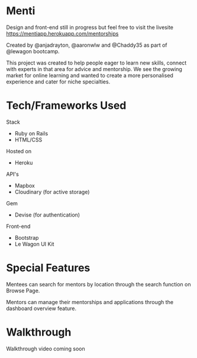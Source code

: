 # Menti
Design and front-end still in progress but feel free to visit the livesite https://mentiapp.herokuapp.com/mentorships

Created by @anjadrayton, @aaronwlw and @Chaddy35 as part of @lewagon bootcamp.

This project was created to help people eager to learn new skills, connect with experts in that area for advice and mentorship. We see the growing market for online learning and wanted to create a more personalised experience and cater for niche specialties.

# Tech/Frameworks Used

Stack
* Ruby on Rails
* HTML/CSS

Hosted on
* Heroku

API's
* Mapbox
* Cloudinary (for active storage)

Gem
* Devise (for authentication)

Front-end
* Bootstrap
* Le Wagon UI Kit

# Special Features
Mentees can search for mentors by location through the search function on Browse Page.

Mentors can manage their mentorships and applications through the dashboard overview feature.

# Walkthrough
Walkthrough video coming soon
